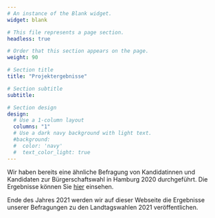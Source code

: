```yaml
---
# An instance of the Blank widget.
widget: blank

# This file represents a page section.
headless: true

# Order that this section appears on the page.
weight: 90

# Section title
title: "Projektergebnisse"

# Section subtitle
subtitle:

# Section design
design:
  # Use a 1-column layout
  columns: "1"
  # Use a dark navy background with light text.
  #background:
  #  color: 'navy'
  #  text_color_light: true
---
```


Wir haben bereits eine ähnliche Befragung von Kandidatinnen und Kandidaten zur Bürgerschaftswahl in Hamburg 2020 durchgeführt. Die Ergebnisse können Sie <a href="static/media/Hamburg2020.pdf" target="_blank">hier</a> einsehen.

Ende des Jahres 2021 werden wir auf dieser Webseite die Ergebnisse unserer Befragungen zu den Landtagswahlen 2021 veröffentlichen.
